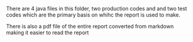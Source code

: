 There are 4 java files in this folder, two production codes and and two test codes which are the primary basis on whihc the report is used to make.

There is also a pdf file of the entire report converted from markdown making it easier to read the report 

